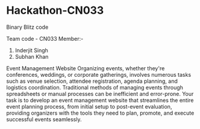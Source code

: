# Hackathon-CN033
Binary Blitz code

Team code - CN033
Member:-
1. Inderjit Singh
2. Subhan Khan

Event Management Website
Organizing events, whether they're conferences, weddings, or corporate gatherings, involves numerous tasks such as venue selection, attendee registration, agenda planning, and logistics coordination. Traditional methods of managing events through spreadsheets or manual processes can be inefficient and error-prone. Your task is to develop an event management website that streamlines the entire event planning process, from initial setup to post-event evaluation, providing organizers with the tools they need to plan, promote, and execute successful events seamlessly.




